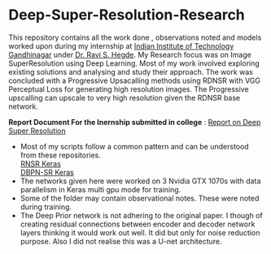# Deep-Super-Resolution-Research
This repository contains all the work done , observations noted and models worked upon during my internship at [Indian Institute of Technology Gandhinagar](https://www.iitgn.ac.in/) under [Dr. Ravi S. Hegde](https://scholar.google.com/citations?user=aHWM-b8AAAAJ&hl=en). My Research focus was on Image SuperResolution using Deep Learning. Most of my work involved exploring existing solutions and analysing and study their approach. The work was concluded with a Progressive Upsacalling methods using RDNSR with VGG Perceptual Loss for generating high resolution images. The Progressive upscalling can upscale to very high resolution given the RDNSR base network.  

**Report Document For the Inernship submitted in college** : [Report on Deep Super Resolution](https://drive.google.com/open?id=1rY3RL_eTmVhXYWobjMcQ8h8FHuOvjCsj)

* Most of my scripts follow a common pattern and can be understood from these repositories.  
  [RNSR Keras](https://github.com/rajatkb/RDNSR-Residual-Dense-Network-for-Super-Resolution-Keras)  
  [DBPN-SR Keras](https://github.com/rajatkb/Deep-Super-Resolution-Research)  
* The networks given here were worked on 3 Nvidia GTX 1070s with data parallelism in Keras multi gpu mode for training.  
* Some of the folder may contain observational notes. These were noted during training.  
* The Deep Prior network is not adhering to the original paper. I though of creating residual connections between encoder and decoder network layers thinking it would work out well. It did but only for noise reduction purpose. Also I did not realise this was a U-net architecture.
